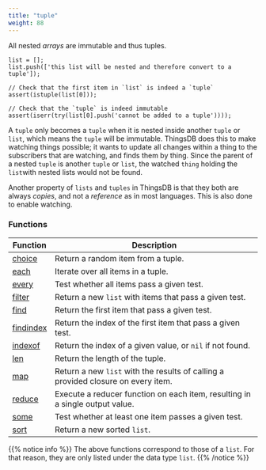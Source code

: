 ```yaml
---
title: "tuple"
weight: 88
---
```


All nested *arrays* are immutable and thus tuples.

```thingsdb,should_pass
list = [];
list.push(['this list will be nested and therefore convert to a tuple']);

// Check that the first item in `list` is indeed a `tuple`
assert(istuple(list[0]));

// Check that the `tuple` is indeed immutable
assert(iserr(try(list[0].push('cannot be added to a tuple'))));
```

A `tuple` only becomes a `tuple` when it is nested inside another `tuple` or `list`, which means the `tuple` will be immutable.
ThingsDB does this to make watching things possible; it wants to update all changes within a thing to the subscribers that are watching, and finds them by thing. Since the parent of a nested `tuple` is another `tuple` or `list`, the watched `thing` holding the `list`with nested lists would not be found.

Another property of `lists` and `tuples` in ThingsDB is that they both are always *copies*, and not a *reference* as in most languages. This is also done to enable watching.

### Functions

Function | Description
------ | -----------
[choice](../list/choice) | Return a random item from a tuple. 
[each](../list/each) | Iterate over all items in a tuple.
[every](../list/every) | Test whether all items pass a given test. 
[filter](../list/filter) | Return a new `list` with items that pass a given test. 
[find](../list/find) | Return the first item that pass a given test. 
[findindex](../list/findindex) | Return the index of the first item that pass a given test. 
[indexof](../list/indexof) | Return the index of a given value, or `nil` if not found. 
[len](../list/len) | Return the length of the tuple. 
[map](../list/map) | Return a new `list` with the results of calling a provided closure on every item. 
[reduce](../list/reduce) | Execute a reducer function on each item, resulting in a single output value. 
[some](../list/some) | Test whether at least one item passes a given test. 
[sort](../list/sort) | Return a new sorted `list`. 

{{% notice info %}}
The above functions correspond to those of a `list`. For that reason, they are only listed under the data type `list`.
{{% /notice %}}
